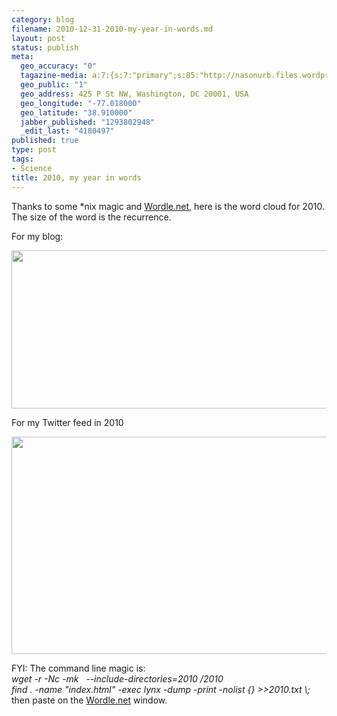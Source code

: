 ```yaml
--- 
category: blog
filename: 2010-12-31-2010-my-year-in-words.md
layout: post
status: publish
meta: 
  geo_accuracy: "0"
  tagazine-media: a:7:{s:7:"primary";s:85:"http://nasonurb.files.wordpress.com/2010/12/bildschirmfoto-2010-12-30-um-17-48-34.png";s:6:"images";a:2:{s:93:"http://nasonurb.files.wordpress.com/2010/12/captura-de-pantalla-2010-12-30-a-las-11-59-19.png";a:6:{s:8:"file_url";s:93:"http://nasonurb.files.wordpress.com/2010/12/captura-de-pantalla-2010-12-30-a-las-11-59-19.png";s:5:"width";s:3:"843";s:6:"height";s:3:"334";s:4:"type";s:5:"image";s:4:"area";s:6:"281562";s:9:"file_path";s:0:"";}s:85:"http://nasonurb.files.wordpress.com/2010/12/bildschirmfoto-2010-12-30-um-17-48-34.png";a:6:{s:8:"file_url";s:85:"http://nasonurb.files.wordpress.com/2010/12/bildschirmfoto-2010-12-30-um-17-48-34.png";s:5:"width";s:3:"838";s:6:"height";s:3:"456";s:4:"type";s:5:"image";s:4:"area";s:6:"382128";s:9:"file_path";s:0:"";}}s:6:"videos";a:0:{}s:11:"image_count";s:1:"2";s:6:"author";s:7:"4180497";s:7:"blog_id";s:7:"8438084";s:9:"mod_stamp";s:19:"2010-12-31 13:42:27";}
  geo_public: "1"
  geo_address: 425 P St NW, Washington, DC 20001, USA
  geo_longitude: "-77.018000"
  geo_latitude: "38.910000"
  jabber_published: "1293802948"
  _edit_last: "4180497"
published: true
type: post
tags: 
- Science
title: 2010, my year in words
---
```

Thanks to some *nix magic and <a href="http://www.wordle.net/show/wrdl/2929181/brunosan.eu">Wordle.net</a>, here is the word cloud for 2010. The size of the word is the recurrence.

For my blog:

<a href="http://www.wordle.net/show/wrdl/2929181/brunosan.eu"><img class="aligncenter size-full wp-image-1253" title="Captura de pantalla 2010-12-30 a las 11.59.19" src="http://nasonurb.files.wordpress.com/2010/12/captura-de-pantalla-2010-12-30-a-las-11-59-19.png" alt="" width="640" height="253" /></a>

<!--more-->

For my Twitter feed in 2010

<a href="http://nasonurb.files.wordpress.com/2010/12/bildschirmfoto-2010-12-30-um-17-48-34.png"><img class="aligncenter size-full wp-image-1263" title="Bildschirmfoto 2010-12-30 um 17.48.34" src="http://nasonurb.files.wordpress.com/2010/12/bildschirmfoto-2010-12-30-um-17-48-34.png" alt="" width="640" height="348" /></a>

<!--more-->FYI: The command line magic is:

<address>wget -r -Nc -mk   --include-directories=2010 /2010
</address> <address>find . -name "index.html" -exec lynx -dump -print -nolist {} &gt;&gt;2010.txt \;
</address>then paste on the <a href="http://www.wordle.net/show/wrdl/2929181/brunosan.eu">Wordle.net</a> window.
